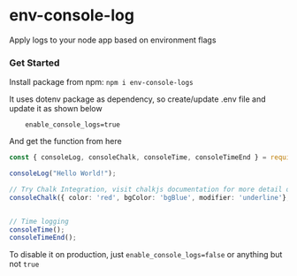 # env-console-log

Apply logs to your node app based on environment flags


### Get Started

Install package from npm: `npm i env-console-logs`

It uses dotenv package as dependency, so create/update .env file and update it as shown below

```env
    enable_console_logs=true
```

And get the function from here
``` typescript
const { consoleLog, consoleChalk, consoleTime, consoleTimeEnd } = require('env-console-logs');

consoleLog("Hello World!");

// Try Chalk Integration, visit chalkjs documentation for more detail on color, bgColor and modifiers.
consoleChalk({ color: 'red', bgColor: 'bgBlue', modifier: 'underline'}, 'Hello', 'World!');


// Time logging
consoleTime();
consoleTimeEnd();
```

To disable it on production, just `enable_console_logs=false` or anything but not `true`